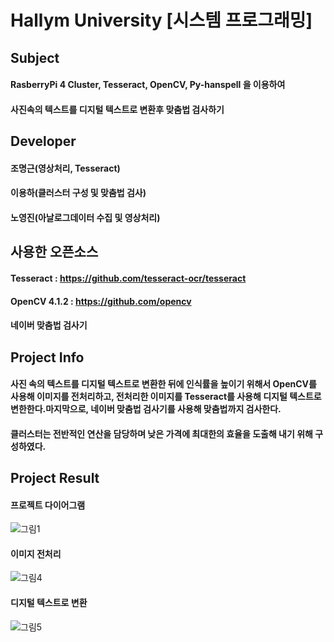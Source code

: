 # Hallym University [시스템 프로그래밍]
## Subject
#### RasberryPi 4 Cluster, Tesseract, OpenCV, Py-hanspell 을 이용하여 
#### 사진속의 텍스트를 디지털 텍스트로 변환후 맞춤법 검사하기
## Developer
#### 조명근(영상처리, Tesseract) 
#### 이용하(클러스터 구성 및 맞춤법 검사) 
#### 노영진(아날로그데이터 수집 및 영상처리)
## 사용한 오픈소스
#### Tesseract : https://github.com/tesseract-ocr/tesseract
#### OpenCV 4.1.2 : https://github.com/opencv
#### 네이버 맞춤법 검사기
## Project Info
#### 사진 속의 텍스트를 디지털 텍스트로 변환한 뒤에 인식률을 높이기 위해서 OpenCV를 사용해 이미지를 전처리하고, 전처리한 이미지를 Tesseract를 사용해 디지털 텍스트로 변한한다.마지막으로, 네이버 맞춤법 검사기를 사용해 맞춤법까지 검사한다.
#### 클러스터는 전반적인 연산을 담당하며 낮은 가격에 최대한의 효율을 도출해 내기 위해 구성하였다. 
## Project Result
#### 프로젝트 다이어그램
![그림1](https://user-images.githubusercontent.com/50908416/69917130-13f26200-14a6-11ea-8c36-b8e7088f3ec3.png)
#### 이미지 전처리
![그림4](https://user-images.githubusercontent.com/50908416/69917138-240a4180-14a6-11ea-96c6-2d36555c882f.png)
#### 디지털 텍스트로 변환
![그림5](https://user-images.githubusercontent.com/50908416/69917141-253b6e80-14a6-11ea-8667-b4edd5a199a1.png)


